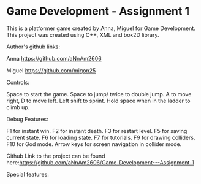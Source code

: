 # Game Development - Assignment 1
 
This is a platformer game created by Anna, Miguel for Game Development. This project was created using C++, XML and box2D library.

Author's github links:

Anna https://github.com/aNnAm2606

Miguel https://github.com/migon25

Controls:

Space to start the game.
Space to jump/ twice to double jump.
A to move right, D to move left.
Left shift to sprint.
Hold space when in the ladder to climb up.

Debug Features:

F1 for instant win.
F2 for instant death.
F3 for restart level.
F5 for saving current state.
F6 for loading state.
F7 for tutorials.
F9 for drawing colliders.
F10 for God mode.
Arrow keys for screen navigation in collider mode.

Github Link to the project can be found here:https://github.com/aNnAm2606/Game-Development---Assignment-1

Special features: 
